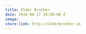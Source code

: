 ```yaml
---
title: Older Brother
date: 2016-08-17 19:50:00 Z
image: 
store-link: http://olderbrother.us
---
```


